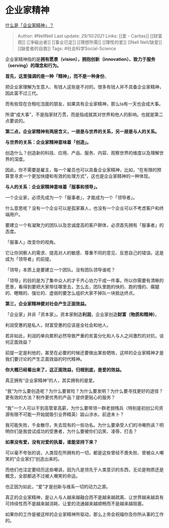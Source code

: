 # 企业家精神
[什么是「企业家精神」？](https://www.zhihu.com/question/19567312/answer/2193295977)

> Author: #NellNell 
Last update: *29/10/2021* 
Links: [[爱 - Caritas]] [[财富观]] [[净输出者]] [[事业已定]] [[理想所需]] [[理性的爱]] [[Nell Nell/缺爱]] [[缺爱者的自救]]
Tags: #社会科学Social-Science 
  

企业家精神指的是**拥有愿景（vision），拥抱创新（innovation）、致力于服务（serving）的理念和行为。**

**首先，这里强调的是一种「精神」，而不是一种身份**。

把企业家理解为生意人、有钱人这些是不对的。很多有钱人并不具备企业家精神，因此富不过三代。

而有些现在合租吃泡面的朋友，如果具有企业家精神，那么ta有一天也会成大事。

所谓“成大事”，不是指家财万贯，而是指成就其对世界和他人的影响。也就是第二点要说的。

**第二点，企业家精神有两层含义，一层是与世界的关系，另一层是与人的关系。**

**与世界的关系：企业家精神意味着「创造」。**

创造什么？创造新的科技、应用、产品、服务、内容、观察世界的维度以及理解世界的深度。

因此，你不需要是雇主，每一个雇员也可以具备企业家精神，比如，“在有限的预算里寻求一个更加快捷和有效的处理方式”，这也是企业家精神的一种体现。

**与人的关系：企业家精神意味着「服事和领导」。**

一个企业家，必须先成为一个「服事者」，才能成为一个「领导者」。

什么意思呢？没有一个企业可以是孤家寡人，也没有一个企业可以不考虑客户和终端用户。

要建立一个有凝聚力的团队以及忠诚度高的客户群体，必须首先拥有「服事者」的态度。

「服事人」改变你的视角。

它让你洞察人的需求、提高对人的敏感、尊重不同的意见、反思自己的错误。这是成为「领导者」的前提。

「领导」本质上是要建立一个团队。没有团队领导谁呢？

「领导」的目的是为了集中众人的才干齐心协力干成一件事。所以你需要有清晰的愿景，看得到要把大家带往哪里去，怎么去，团队里跑的快的、跑的慢的、瘸腿的、瞎眼的、强壮的、虚弱的要怎么组织大家不掉队一块抵达终点。

**第三，企业家精神要对社会产生正面效益。**

「企业家」并非「资本家」。资本家制造**利润**，企业家创造**财富（物质和精神）**。

利润受惠的是私人，财富受惠的应该是全社会和他人。

若非如此，利润的单向累积必然导致严重的贫富分化和人与人之间激烈的对抗，谈何正面效益？

前提一定是利他的，甚至在必要的时候还要做出某些牺牲，这样的企业家精神才是我们要讨论的产生正面效益的时代精神。

**你大概已经看出来了，这正面效益，归根到底，是爱的效益。**

真正拥有“企业家精神”的人，其实拥有的是爱。

“我”为什么要创造呢？为什么要冒险？为什么要发明？为什么要寻找更好的途径？更有效的方法？制作更优秀的产品？提供更贴心的服务？

“我”一个人可以干到高管拿高薪，为什么要带领一群老弱残兵（特别是初创公司资源有限不可能一开始就吸引业界精英）跋山涉水，前途未卜？

我可能失败，千金散尽，失去现有的一些功名。为什么要承受人们的冷嘲热讽？明明你们是我尝试成功的受惠者，为什么要被你们讥笑、凌辱、打击？

**如果没有爱，没有对爱的执着，谁能坚持下来？**

可以毫不夸张的说，人类现在所拥有的一切，都是这些曾经不畏失败、曾被众人嘲笑的“企业家们”创造出来的。

而他们也注定要经历这些嘲讽，因为凡是领先于人类意识的东西，无论是物质还是概念，全部都逃不过被人嘲笑的命运。

也正因为如此，“爱”才是创新与维系一切的动力之源。

真正的企业家精神，是让人与人越来越融合而不是越来越疏离、让世界越来越具有可持续性而不是越来越消耗、让爱的流通越来越顺畅而不是越来越阻塞。

如果你的工作是被这样的企业家精神所驱动，那么上帝会祝福你及你所从事的工作的。